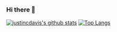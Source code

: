 ### Hi there 👋

[![justincdavis's github stats](https://github-readme-stats.vercel.app/api?username=justincdavis&count_private=true&show_icons=true)](https://github.com/justincdavis)
[![Top Langs](https://github-readme-stats.vercel.app/api/top-langs/?username=justincdavis&hide=php)](https://github.com/justincdavis)
<!--
**justincdavis/justincdavis** is a ✨ _special_ ✨ repository because its `README.md` (this file) appears on your GitHub profile.

Here are some ideas to get you started:

- 🔭 I’m currently working on ...
- 🌱 I’m currently learning ...
- 👯 I’m looking to collaborate on ...
- 🤔 I’m looking for help with ...
- 💬 Ask me about ...
- 📫 How to reach me: ...
- 😄 Pronouns: ...
- ⚡ Fun fact: ...
-->

